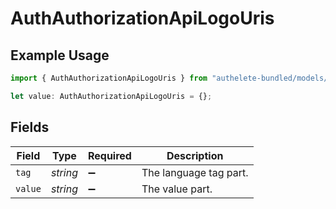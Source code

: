 # AuthAuthorizationApiLogoUris

## Example Usage

```typescript
import { AuthAuthorizationApiLogoUris } from "authelete-bundled/models/operations";

let value: AuthAuthorizationApiLogoUris = {};
```

## Fields

| Field                  | Type                   | Required               | Description            |
| ---------------------- | ---------------------- | ---------------------- | ---------------------- |
| `tag`                  | *string*               | :heavy_minus_sign:     | The language tag part. |
| `value`                | *string*               | :heavy_minus_sign:     | The value part.        |